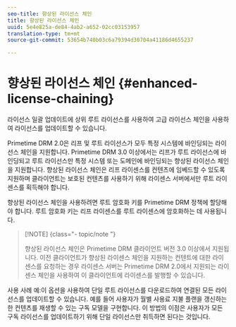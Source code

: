 ```yaml
---
seo-title: 향상된 라이선스 체인
title: 향상된 라이선스 체인
uuid: 5e4e825a-de84-4ab2-a652-02cc03153957
translation-type: tm+mt
source-git-commit: 53654b740b03c6a79394d30704a41186d4655237

---
```



# 향상된 라이선스 체인 {#enhanced-license-chaining}

라이선스 일괄 업데이트에 상위 루트 라이선스를 사용하여 고급 라이선스 체인을 사용하여 라이선스를 업데이트할 수 있습니다.

Primetime DRM 2.0은 리프 및 루트 라이선스가 모두 특정 시스템에 바인딩되는 라이선스 체인을 지원합니다. Primetime DRM 3.0 이상에서는 리프가 루트 라이선스에 바인딩되고 루트 라이선스만 특정 시스템 또는 도메인에 바인딩되는 향상된 라이선스 체인을 지원합니다. 향상된 라이선스 체인은 리프 라이센스를 컨텐츠에 임베드할 수 있도록 지원하며 클라이언트는 보호된 컨텐츠를 사용하기 위해 라이센스 서버에서만 루트 라이센스를 획득해야 합니다.

향상된 라이선스 체인을 사용하려면 루트 암호화 키를 Primetime DRM 정책에 할당해야 합니다. 루트 암호화 키는 리프 라이센스를 루트 라이센스에 암호화하는 데 사용됩니다.

>[!NOTE] {class=&quot;- topic/note &quot;}
>
>향상된 라이선스 체인은 Primetime DRM 클라이언트 버전 3.0 이상에서 지원됩니다. 이전 클라이언트가 향상된 라이센스 체인을 지원하는 컨텐트에 대한 라이센스를 요청하는 경우 라이센스 서버는 Primetime DRM 2.0에서 지원되는 라이센스 체인을 사용하여 이 클라이언트에 라이센스를 발행할 수 있습니다.

사용 사례 예:이 옵션을 사용하여 단일 루트 라이선스를 다운로드하여 연결된 모든 라이선스를 업데이트할 수 있습니다. 예를 들어 사용자가 월별 사용료 지불 플랜을 갱신하는 한 컨텐츠를 재생할 수 있는 구독 모델을 구현합니다. 이 방법의 이점은 사용자가 모든 구독 라이선스를 업데이트하기 위해 단일 라이선스만 취득하면 된다는 것입니다.
